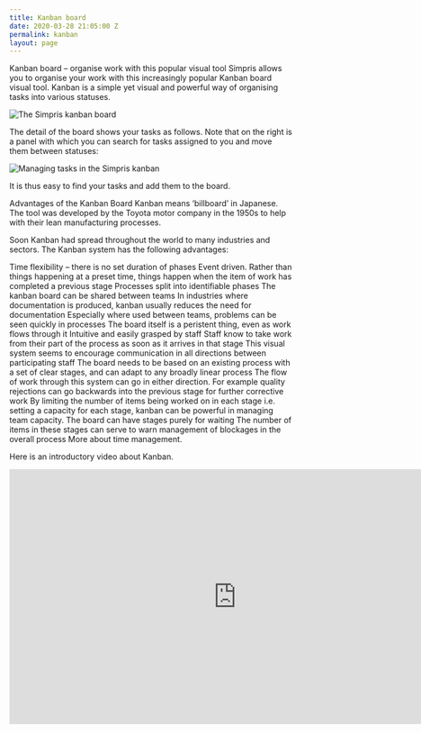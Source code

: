 ```yaml
---
title: Kanban board
date: 2020-03-28 21:05:00 Z
permalink: kanban
layout: page
---
```


Kanban board – organise work with this popular visual tool
Simpris allows you to organise your work with this increasingly popular Kanban board visual tool. Kanban is a simple yet visual and powerful way of organising tasks into various statuses.

![The Simpris kanban board](https://res.cloudinary.com/goodlycode/image/upload/v1585430087/simpris/kanban01.png)

The detail of the board shows your tasks as follows. Note that on the right is a panel with which you can search for tasks assigned to you and move them between statuses:

![Managing tasks in the Simpris kanban](https://res.cloudinary.com/goodlycode/image/upload/v1585430087/simpris/kanban02.png)

It is thus easy to find your tasks and add them to the board.

Advantages of the Kanban Board
Kanban means ‘billboard’ in Japanese. The tool was developed by the Toyota motor company in the 1950s to help with their lean manufacturing processes.

Soon Kanban had spread throughout the world to many industries and sectors. The Kanban system has the following advantages:

Time flexibility – there is no set duration of phases
Event driven. Rather than things happening at a preset time, things happen when the item of work has completed a previous stage
Processes split into identifiable phases
The kanban board can be shared between teams
In industries where documentation is produced, kanban usually reduces the need for documentation
Especially where used between teams, problems can be seen quickly in processes
The board itself is a peristent thing, even as work flows through it
Intuitive and easily grasped by staff
Staff know to take work from their part of the process as soon as it arrives in that stage
This visual system seems to encourage communication in all directions between participating staff
The board needs to be based on an existing process with a set of clear stages, and can adapt to any broadly linear process
The flow of work through this system can go in either direction. For example quality rejections can go backwards into the previous stage for further corrective work
By limiting the number of items being worked on in each stage i.e. setting a capacity for each stage, kanban can be powerful in managing team capacity.
The board can have stages purely for waiting The number of items in these stages can serve to warn management of blockages in the overall process
More about time management.

Here is an introductory video about Kanban.

<iframe width="805" height="453" src="https://www.youtube.com/embed/jf0tlbt9lx0" frameborder="0" allow="accelerometer; autoplay; encrypted-media; gyroscope; picture-in-picture" allowfullscreen></iframe>